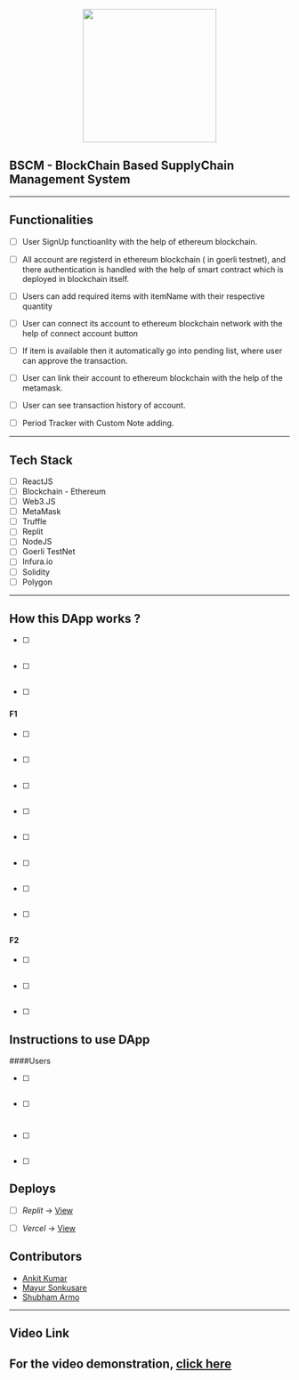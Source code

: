 <p align="center">
	<img width="240" src="https://github.com/mayur-ud/ieee-naari-arogya/blob/master/logo.png" />
	</p>

<p align="center">
	<h2 align="left"> BSCM - BlockChain Based SupplyChain Management System </h2>
</p>

---

## Functionalities
- [ ]  User SignUp functioanlity with the help of ethereum blockchain. 
- [ ]  All account are registerd in ethereum blockchain ( in goerli testnet), and there 
  authentication is handled with the help of smart contract which is deployed in blockchain itself.
- [ ]  Users can add required items with itemName with their respective quantity
- [ ]  User can connect its account to ethereum blockchain network with the help of connect account button
- [ ]  If item is available then it automatically go into pending list, where user can approve the    transaction. 
- [ ]  User can link their account to ethereum blockchain with the help of the metamask.
- [ ]  User can see transaction history of account.
- [ ]  Period Tracker with Custom Note adding.


------------

## Tech Stack
- [ ]  ReactJS
- [ ]  Blockchain - Ethereum
- [ ]  Web3.JS
- [ ]  MetaMask
- [ ]  Truffle
- [ ]  Replit
- [ ]  NodeJS
- [ ]  Goerli TestNet
- [ ]  Infura.io
- [ ]  Solidity
- [ ]  Polygon

-------------

## How this DApp works ?
- [ ] ##
- [ ] ##
- [ ] ###
#### F1
- [ ] ##
- [ ] ##
- [ ] ##
- [ ] ##
- [ ] ##
- [ ] ##
- [ ] ##
- [ ] ##
#### F2
- [ ] ##
- [ ] ##
- [ ] ##


## Instructions to use DApp 
####Users
- [ ] ##
- [ ] #
- [ ] ##
- [ ] ##

## Deploys
- [ ] *Replit* -> [View](####)
- [ ] *Vercel* -> [View](##)



## Contributors
* [Ankit Kumar](https://github.com/ankit-pn)
* [Mayur Sonkusare](https://github.com/mayur-ud)
* [Shubham Armo](https://github.com/##)

---
## Video Link
For the video demonstration, [click here](###)
---


